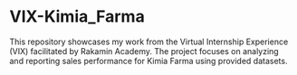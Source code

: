 # VIX-Kimia_Farma
This repository showcases my work from the Virtual Internship Experience (VIX) facilitated by Rakamin Academy. The project focuses on analyzing and reporting sales performance for Kimia Farma using provided datasets.
